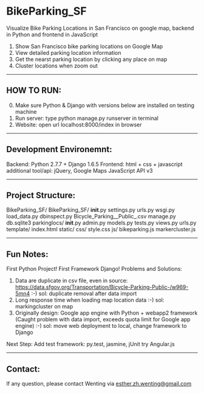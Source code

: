 BikeParking_SF
==============

Visualize Bike Parking Locations in San Francisco on google map, backend in Python and frontend in JavaScript

1. Show San Francisco bike parking locations on Google Map
2. View detailed parking location information
3. Get the nearst parking location by clicking any place on map
4. Cluster locations when zoom out


-----------
HOW TO RUN:
-----------
0. Make sure Python & Django with versions below are installed on testing machine 
1. Run server: type python manage.py runserver in terminal
2. Website: open url localhost:8000/index in browser


------------------------
Development Environemnt:
------------------------
Backend: Python 2.7.7 + Django 1.6.5
Frontend: html + css + javascript
additional tool/api: jQuery, Google Maps JavaScript API v3


------------------
Project Structure:
------------------
BikeParking_SF/
  BikeParking_SF/
    __init__.py
    settings.py
    urls.py
    wsgi.py
    load_data.py
    dbinspect.py
    Bicycle_Parking__Public_.csv
  manage.py
  db.sqlite3
  parkinglocs/
    __init__.py
    admin.py
    models.py
    tests.py
    views.py
    urls.py
    template/
      index.html
    static/
      css/
        style.css
      js/
        bikeparking.js
        markercluster.js


----------
Fun Notes:
----------
First Python Project! First Framework Django!
Problems and Solutions:
1. Data are duplicate in csv file, even in source: https://data.sfgov.org/Transportation/Bicycle-Parking-Public-/w969-5mn4
   :-) sol: duplicate removal after data import
2. Long response time when loading map location data
   :-) sol: markingcluster on map
3. Originally design: Google app engine with Python + webapp2 framework (Caught problem with data import, exceeds quota limit for Google app engine)
   :-) sol: move web deployment to local, change framework to Django

Next Step:
Add test framework: py.test, jasmine, jUnit
try Angular.js


--------
Contact:
--------
If any question, please contact Wenting via esther.zh.wenting@gmail.com

